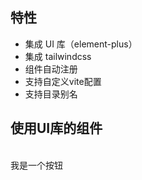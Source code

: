 ## 特性

- 集成 UI 库（element-plus）
- 集成 tailwindcss
- 组件自动注册
- 支持自定义vite配置
- 支持目录别名

## 使用UI库的组件

<br>

<Example>
  <el-button type="primary" plain>
    我是一个按钮
  </el-button>
</Example>
